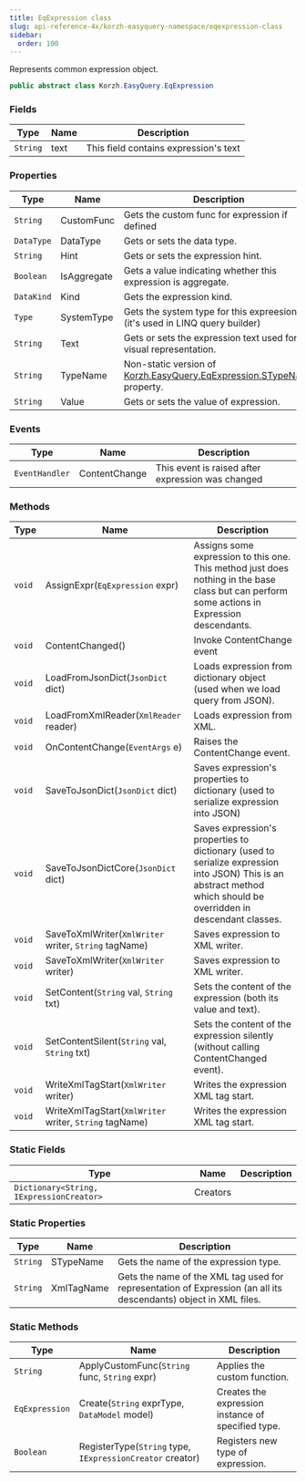 ```yaml
---
title: EqExpression class
slug: api-reference-4x/korzh-easyquery-namespace/eqexpression-class
sidebar:
  order: 100
---
```


Represents common expression object.
```csharp
public abstract class Korzh.EasyQuery.EqExpression

```

### Fields

| Type | Name | Description | 
| --- | --- | --- | 
| `String` | text | This field contains expression's text | 


### Properties

| Type | Name | Description | 
| --- | --- | --- | 
| `String` | CustomFunc | Gets the custom func for expression if defined | 
| `DataType` | DataType | Gets or sets the data type. | 
| `String` | Hint | Gets or sets the expression hint. | 
| `Boolean` | IsAggregate | Gets a value indicating whether this expression is aggregate. | 
| `DataKind` | Kind | Gets the expression kind. | 
| `Type` | SystemType | Gets the system type for this expreesion (it's used in LINQ query builder) | 
| `String` | Text | Gets or sets the expression text used for visual representation. | 
| `String` | TypeName | Non-static version of [Korzh.EasyQuery.EqExpression.STypeName](///easyquery/docs/api-reference-4x/korzh-easyquery-namespace/eqexpression-class) property. | 
| `String` | Value | Gets or sets the value of expression. | 


### Events

| Type | Name | Description | 
| --- | --- | --- | 
| `EventHandler` | ContentChange | This event is raised after expression was changed | 


### Methods

| Type | Name | Description | 
| --- | --- | --- | 
| `void` | AssignExpr(`EqExpression` expr) | Assigns some expression to this one.  This method just does nothing in the base class but can perform some actions in Expression descendants. | 
| `void` | ContentChanged() | Invoke ContentChange event | 
| `void` | LoadFromJsonDict(`JsonDict` dict) | Loads expression from dictionary object (used when we load query from JSON). | 
| `void` | LoadFromXmlReader(`XmlReader` reader) | Loads expression from XML. | 
| `void` | OnContentChange(`EventArgs` e) | Raises the ContentChange event. | 
| `void` | SaveToJsonDict(`JsonDict` dict) | Saves expression's properties to dictionary (used to serialize expression into JSON) | 
| `void` | SaveToJsonDictCore(`JsonDict` dict) | Saves expression's properties to dictionary (used to serialize expression into JSON)  This is an abstract method which should be overridden in descendant classes. | 
| `void` | SaveToXmlWriter(`XmlWriter` writer, `String` tagName) | Saves expression to XML writer. | 
| `void` | SaveToXmlWriter(`XmlWriter` writer) | Saves expression to XML writer. | 
| `void` | SetContent(`String` val, `String` txt) | Sets the content of the expression (both its value and text). | 
| `void` | SetContentSilent(`String` val, `String` txt) | Sets the content of the expression silently (without calling ContentChanged event). | 
| `void` | WriteXmlTagStart(`XmlWriter` writer) | Writes the expression XML tag start. | 
| `void` | WriteXmlTagStart(`XmlWriter` writer, `String` tagName) | Writes the expression XML tag start. | 


### Static Fields

| Type | Name | Description | 
| --- | --- | --- | 
| `Dictionary<String, IExpressionCreator>` | Creators |  | 


### Static Properties

| Type | Name | Description | 
| --- | --- | --- | 
| `String` | STypeName | Gets the name of the expression type. | 
| `String` | XmlTagName | Gets the name of the XML tag used for representation of Expression (an all its descendants) object in XML files. | 


### Static Methods

| Type | Name | Description | 
| --- | --- | --- | 
| `String` | ApplyCustomFunc(`String` func, `String` expr) | Applies the custom function. | 
| `EqExpression` | Create(`String` exprType, `DataModel` model) | Creates the expression instance of specified type. | 
| `Boolean` | RegisterType(`String` type, `IExpressionCreator` creator) | Registers new type of expression. |
